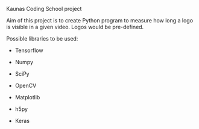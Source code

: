 Kaunas Coding School project

Aim of this project is to create Python program to measure how long a logo is visible in a given video. Logos would be pre-defined.

Possible libraries to be used:

- Tensorflow

- Numpy

- SciPy

- OpenCV

- Matplotlib

- h5py

- Keras
